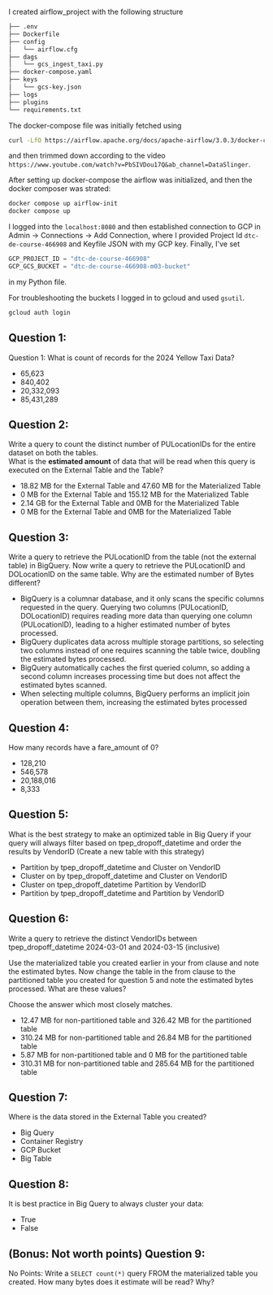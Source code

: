 I created airflow_project with the following structure
```bash
├── .env
├── Dockerfile
├── config
│   └── airflow.cfg
├── dags
│   └── gcs_ingest_taxi.py
├── docker-compose.yaml
├── keys
│   └── gcs-key.json
├── logs
├── plugins
└── requirements.txt
```
The docker-compose file was initially fetched using 
```bash
curl -LfO https://airflow.apache.org/docs/apache-airflow/3.0.3/docker-compose.yaml
```
and then trimmed down according to the video `https://www.youtube.com/watch?v=PbSIVDou17Q&ab_channel=DataSlinger`. 

After setting up docker-compose the airflow was initialized, and then the docker composer was strated:
```bash
docker compose up airflow-init
docker compose up
```

I logged into the `localhost:8080` and then established connection to GCP in Admin -> Connections -> Add Connection, where I provided Project Id `dtc-de-course-466908` and Keyfile JSON with my GCP key. Finally, I've set 
```python
GCP_PROJECT_ID = "dtc-de-course-466908"
GCP_GCS_BUCKET = "dtc-de-course-466908-m03-bucket"
```
in my Python file. 



For troubleshooting the buckets I logged in to gcloud and used `gsutil`.
```bash
gcloud auth login
```



## Question 1:

Question 1: What is count of records for the 2024 Yellow Taxi Data?

- 65,623
- 840,402
- 20,332,093
- 85,431,289

## Question 2:

Write a query to count the distinct number of PULocationIDs for the entire dataset on both the tables.  
What is the **estimated amount** of data that will be read when this query is executed on the External Table and the Table?

- 18.82 MB for the External Table and 47.60 MB for the Materialized Table
- 0 MB for the External Table and 155.12 MB for the Materialized Table
- 2.14 GB for the External Table and 0MB for the Materialized Table
- 0 MB for the External Table and 0MB for the Materialized Table

## Question 3:

Write a query to retrieve the PULocationID from the table (not the external table) in BigQuery. Now write a query to retrieve the PULocationID and DOLocationID on the same table. Why are the estimated number of Bytes different?

- BigQuery is a columnar database, and it only scans the specific columns requested in the query. Querying two columns (PULocationID, DOLocationID) requires reading more data than querying one column (PULocationID), leading to a higher estimated number of bytes processed.
- BigQuery duplicates data across multiple storage partitions, so selecting two columns instead of one requires scanning the table twice, doubling the estimated bytes processed.
- BigQuery automatically caches the first queried column, so adding a second column increases processing time but does not affect the estimated bytes scanned.
- When selecting multiple columns, BigQuery performs an implicit join operation between them, increasing the estimated bytes processed

## Question 4:

How many records have a fare_amount of 0?

- 128,210
- 546,578
- 20,188,016
- 8,333

## Question 5:

What is the best strategy to make an optimized table in Big Query if your query will always filter based on tpep_dropoff_datetime and order the results by VendorID (Create a new table with this strategy)

- Partition by tpep_dropoff_datetime and Cluster on VendorID
- Cluster on by tpep_dropoff_datetime and Cluster on VendorID
- Cluster on tpep_dropoff_datetime Partition by VendorID
- Partition by tpep_dropoff_datetime and Partition by VendorID

## Question 6:

Write a query to retrieve the distinct VendorIDs between tpep_dropoff_datetime 2024-03-01 and 2024-03-15 (inclusive)  

Use the materialized table you created earlier in your from clause and note the estimated bytes. Now change the table in the from clause to the partitioned table you created for question 5 and note the estimated bytes processed. What are these values?  

Choose the answer which most closely matches.  

- 12.47 MB for non-partitioned table and 326.42 MB for the partitioned table
- 310.24 MB for non-partitioned table and 26.84 MB for the partitioned table
- 5.87 MB for non-partitioned table and 0 MB for the partitioned table
- 310.31 MB for non-partitioned table and 285.64 MB for the partitioned table

## Question 7:

Where is the data stored in the External Table you created?

- Big Query
- Container Registry
- GCP Bucket
- Big Table

## Question 8:

It is best practice in Big Query to always cluster your data:

- True
- False

## (Bonus: Not worth points) Question 9:

No Points: Write a `SELECT count(*)` query FROM the materialized table you created. How many bytes does it estimate will be read? Why?